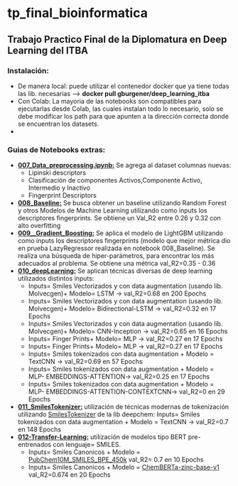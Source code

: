 # tp_final_bioinformatica
## Trabajo Practico Final de la Diplomatura en Deep Learning del ITBA
### Instalación:
- De manera local: puede utilizar el contenedor docker que ya tiene todas las lib. necesarias --> **docker pull gburgener/deep_learning_itba**
- Con Colab: La mayoria de las notebooks son compatibles para ejecutarlas desde Colab, las cuales instalan todo lo necesario, solo se debe modificar los path para que apunten a la dirección correcta donde se encuentran los datasets.
- 
### Guias de Notebooks extras:

- [**007_Data_preprocessing.ipynb:**](https://github.com/GuilleBur/tp_final_bioinformatica/blob/main/007_Data_preprocessing.ipynb) Se agrega al dataset columnas nuevas:
  - Lipinski descriptors
  - Clasificación de componentes Activos,Componente Activo, Intermedio y Inactivo
  - Fingerprint Descriptors
- [**008_Baseline:**](https://github.com/GuilleBur/tp_final_bioinformatica/blob/main/008_Baseline.ipynb) Se busca obtener un baseline utilizando Random Forest y otros Modelos de Machine Learning utilizando como inputs los descriptores fingerprints. Se obtiene un Val_R2 entre 0.26 y 0.32 con alto overfitting 
- [**009__Gradient_Boosting:**](https://github.com/GuilleBur/tp_final_bioinformatica/blob/main/009_Gradient_Boosting.ipynb) Se aplica el modelo de LightGBM utilizando como inputs los descriptores fingerprints (modelo que mejor métrica dio en prueba LazyRegressor realizada en notebook 008_Baseline). Se realiza una búsqueda de hiper-parámetros, para encontrar los más adecuados al problema. Se obtiene una métrica val_R2=0.35 - 0.36
- [**010_deepLearning:**](https://github.com/GuilleBur/tp_final_bioinformatica/blob/main/010_deepLearning.ipynb) Se aplican técnicas diversas de deep learning utilizados distintos inputs:
    - Inputs= Smiles Vectorizados y con data augmentation (usando lib. Molvecgen)+ Modelo= LSTM → val_R2=0.68  en 200 Epochs
    - Inputs= Smiles Vectorizados y con data augmentation (usando lib. Molvecgen)+ Modelo= Bidirectional-LSTM → val_R2=0.32  en 17 Epochs
    - Inputs= Smiles Vectorizados y con data augmentation (usando lib. Molvecgen)+ Modelo= CNN-Inception → val_R2=0.65  en 16 Epochs
    - Inputs= Finger Prints+ Modelo= MLP → val_R2=0.27  en 17 Epochs
    - Inputs= Finger Prints+ Modelo= MLP → val_R2=0.27  en 17 Epochs
    - Inputs= Smiles tokenizados con data augmentation + Modelo = TextCNN →  val_R2=0.69  en 57 Epochs
    - Inputs= Smiles tokenizados con data augmentation + Modelo = MLP- EMBEDDINGS-ATTENTION→  val_R2=0.25  en 17 Epochs
    - Inputs= Smiles tokenizados con data augmentation + Modelo = MLP- EMBEDDINGS-ATTENTION-CONTEXTCNN→  val_R2=0  en 29 Epochs 
- [**011_SmilesTokenizer:**](https://github.com/GuilleBur/tp_final_bioinformatica/blob/main/011-SmilesTokenizer.ipynb) utilización de técnicas modernas de tokenización utilizando [SmilesTokenizer](https://deepchem.readthedocs.io/en/2.4.0/api_reference/tokenizers.html) de la lib deepchem:
Inputs= Smiles tokenizados con data augmentation + Modelo = TextCNN → val_R2=0.7 en 148 Epochs
- [**012-Transfer-Learning:**](https://github.com/GuilleBur/tp_final_bioinformatica/blob/main/012-Transfer-Learning.ipynb) utilización de modelos tipo BERT pre-entrenados con lenguaje= SMILES. 
    - Inputs= Smiles Canonicos + Modelo = [PubChem10M_SMILES_BPE_450k](https://huggingface.co/seyonec/PubChem10M_SMILES_BPE_450k) val_R2= 0.7 en 10 Epochs
    - Inputs= Smiles Canonicos + Modelo = [ChemBERTa-zinc-base-v1](https://huggingface.co/seyonec/ChemBERTa-zinc-base-v1) val_R2=0.674 en 20 Epochs
